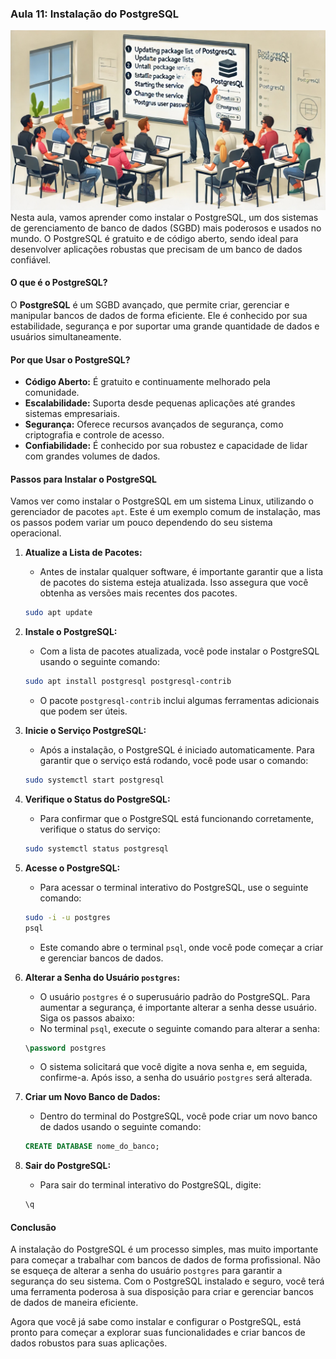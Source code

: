 ### Aula 11: Instalação do PostgreSQL
![](./assets/11.jpeg)
Nesta aula, vamos aprender como instalar o PostgreSQL, um dos sistemas de gerenciamento de banco de dados (SGBD) mais poderosos e usados no mundo. O PostgreSQL é gratuito e de código aberto, sendo ideal para desenvolver aplicações robustas que precisam de um banco de dados confiável.

#### O que é o PostgreSQL?

O **PostgreSQL** é um SGBD avançado, que permite criar, gerenciar e manipular bancos de dados de forma eficiente. Ele é conhecido por sua estabilidade, segurança e por suportar uma grande quantidade de dados e usuários simultaneamente.

#### Por que Usar o PostgreSQL?

- **Código Aberto:** É gratuito e continuamente melhorado pela comunidade.
- **Escalabilidade:** Suporta desde pequenas aplicações até grandes sistemas empresariais.
- **Segurança:** Oferece recursos avançados de segurança, como criptografia e controle de acesso.
- **Confiabilidade:** É conhecido por sua robustez e capacidade de lidar com grandes volumes de dados.

#### Passos para Instalar o PostgreSQL

Vamos ver como instalar o PostgreSQL em um sistema Linux, utilizando o gerenciador de pacotes `apt`. Este é um exemplo comum de instalação, mas os passos podem variar um pouco dependendo do seu sistema operacional.

1. **Atualize a Lista de Pacotes:**
   - Antes de instalar qualquer software, é importante garantir que a lista de pacotes do sistema esteja atualizada. Isso assegura que você obtenha as versões mais recentes dos pacotes.
   ```bash
   sudo apt update
   ```

2. **Instale o PostgreSQL:**
   - Com a lista de pacotes atualizada, você pode instalar o PostgreSQL usando o seguinte comando:
   ```bash
   sudo apt install postgresql postgresql-contrib
   ```
   - O pacote `postgresql-contrib` inclui algumas ferramentas adicionais que podem ser úteis.

3. **Inicie o Serviço PostgreSQL:**
   - Após a instalação, o PostgreSQL é iniciado automaticamente. Para garantir que o serviço está rodando, você pode usar o comando:
   ```bash
   sudo systemctl start postgresql
   ```

4. **Verifique o Status do PostgreSQL:**
   - Para confirmar que o PostgreSQL está funcionando corretamente, verifique o status do serviço:
   ```bash
   sudo systemctl status postgresql
   ```

5. **Acesse o PostgreSQL:**
   - Para acessar o terminal interativo do PostgreSQL, use o seguinte comando:
   ```bash
   sudo -i -u postgres
   psql
   ```
   - Este comando abre o terminal `psql`, onde você pode começar a criar e gerenciar bancos de dados.

6. **Alterar a Senha do Usuário `postgres`:**
   - O usuário `postgres` é o superusuário padrão do PostgreSQL. Para aumentar a segurança, é importante alterar a senha desse usuário. Siga os passos abaixo:
   - No terminal `psql`, execute o seguinte comando para alterar a senha:
   ```sql
   \password postgres
   ```
   - O sistema solicitará que você digite a nova senha e, em seguida, confirme-a. Após isso, a senha do usuário `postgres` será alterada.

7. **Criar um Novo Banco de Dados:**
   - Dentro do terminal do PostgreSQL, você pode criar um novo banco de dados usando o seguinte comando:
   ```sql
   CREATE DATABASE nome_do_banco;
   ```

8. **Sair do PostgreSQL:**
   - Para sair do terminal interativo do PostgreSQL, digite:
   ```bash
   \q
   ```

#### Conclusão

A instalação do PostgreSQL é um processo simples, mas muito importante para começar a trabalhar com bancos de dados de forma profissional. Não se esqueça de alterar a senha do usuário `postgres` para garantir a segurança do seu sistema. Com o PostgreSQL instalado e seguro, você terá uma ferramenta poderosa à sua disposição para criar e gerenciar bancos de dados de maneira eficiente.

Agora que você já sabe como instalar e configurar o PostgreSQL, está pronto para começar a explorar suas funcionalidades e criar bancos de dados robustos para suas aplicações.